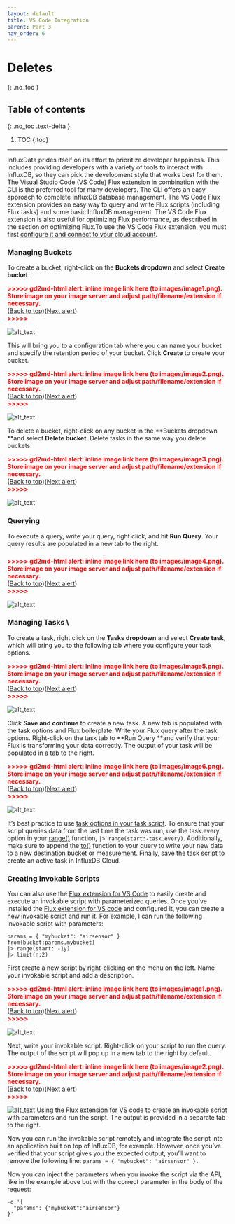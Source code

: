 ```yaml
---
layout: default
title: VS Code Integration
parent: Part 3
nav_order: 6
---
```


# Deletes
{: .no_toc }

## Table of contents
{: .no_toc .text-delta }

1. TOC
{:toc}

---

InfluxData prides itself on its effort to prioritize developer happiness. This includes providing developers with a variety of tools to interact with InfluxDB, so they can pick the development style that works best for them. The Visual Studio Code (VS Code) Flux extension in combination with the CLI is the preferred tool for many developers. The CLI offers an easy approach to complete InfluxDB database management.  The VS Code Flux extension provides an easy way to query and write Flux scripts (including Flux tasks) and some basic InfluxDB management. The VS Code Flux extension is also useful for optimizing Flux performance, as described in the section on optimizing Flux.To use the VS Code Flux extension, you must first [configure it and connect to your cloud account](https://docs.influxdata.com/influxdb/v2.0/tools/flux-vscode/#connect-to-influxdb).


### Managing Buckets

To create a bucket, right-click on the **Buckets dropdown** and select **Create bucket**. 

<p id="gdcalert1" ><span style="color: red; font-weight: bold">>>>>>  gd2md-html alert: inline image link here (to images/image1.png). Store image on your image server and adjust path/filename/extension if necessary. </span><br>(<a href="#">Back to top</a>)(<a href="#gdcalert2">Next alert</a>)<br><span style="color: red; font-weight: bold">>>>>> </span></p>


![alt_text](images/image1.png "image_tooltip")


This will bring you to a configuration tab where you can name your bucket and specify the retention period of your bucket. Click **Create** to create your bucket. 



<p id="gdcalert2" ><span style="color: red; font-weight: bold">>>>>>  gd2md-html alert: inline image link here (to images/image2.png). Store image on your image server and adjust path/filename/extension if necessary. </span><br>(<a href="#">Back to top</a>)(<a href="#gdcalert3">Next alert</a>)<br><span style="color: red; font-weight: bold">>>>>> </span></p>


![alt_text](images/image2.png "image_tooltip")


To delete a bucket, right-click on any bucket in the **Buckets dropdown **and select **Delete bucket**. Delete tasks in the same way you delete buckets. 

<p id="gdcalert3" ><span style="color: red; font-weight: bold">>>>>>  gd2md-html alert: inline image link here (to images/image3.png). Store image on your image server and adjust path/filename/extension if necessary. </span><br>(<a href="#">Back to top</a>)(<a href="#gdcalert4">Next alert</a>)<br><span style="color: red; font-weight: bold">>>>>> </span></p>


![alt_text](images/image3.png "image_tooltip")



### Querying 

To execute a query, write your query, right click, and hit **Run Query**. Your query results are populated in a new tab to the right. 


### 

<p id="gdcalert4" ><span style="color: red; font-weight: bold">>>>>>  gd2md-html alert: inline image link here (to images/image4.png). Store image on your image server and adjust path/filename/extension if necessary. </span><br>(<a href="#">Back to top</a>)(<a href="#gdcalert5">Next alert</a>)<br><span style="color: red; font-weight: bold">>>>>> </span></p>


![alt_text](images/image4.png "image_tooltip")



### Managing Tasks  \


To create a task, right click on the **Tasks dropdown** and select **Create task**, which will bring you to the following tab where you configure your task options. 

<p id="gdcalert5" ><span style="color: red; font-weight: bold">>>>>>  gd2md-html alert: inline image link here (to images/image5.png). Store image on your image server and adjust path/filename/extension if necessary. </span><br>(<a href="#">Back to top</a>)(<a href="#gdcalert6">Next alert</a>)<br><span style="color: red; font-weight: bold">>>>>> </span></p>


![alt_text](images/image5.png "image_tooltip")


Click **Save and continue** to create a new task. A new tab is populated with the task options and Flux boilerplate. Write your Flux query after the task options. Right-click on the task tab to **Run Query **and verify that your Flux is transforming your data correctly. The output of your task will be populated in a tab to the right.  



<p id="gdcalert6" ><span style="color: red; font-weight: bold">>>>>>  gd2md-html alert: inline image link here (to images/image6.png). Store image on your image server and adjust path/filename/extension if necessary. </span><br>(<a href="#">Back to top</a>)(<a href="#gdcalert7">Next alert</a>)<br><span style="color: red; font-weight: bold">>>>>> </span></p>


![alt_text](images/image6.png "image_tooltip")


It’s best practice to use [task options in your task script](https://docs.influxdata.com/influxdb/cloud/process-data/get-started/#using-task-options-in-your-flux-script). To ensure that your script  queries data from the last time the task was run, use the task.every option in your [range()](https://docs.influxdata.com/influxdb/cloud/reference/flux/stdlib/built-in/transformations/range/) function,  `|> range(start:-task.every)`. Additionally, make sure to append the [to()](https://docs.influxdata.com/influxdb/cloud/reference/flux/stdlib/built-in/outputs/to/) function to your query to write your new data [to a new destination bucket or measurement](https://docs.influxdata.com/influxdb/cloud/process-data/get-started/#define-a-destination). Finally, save the task script to create an active task in InfluxDB Cloud. 


### Creating Invokable Scripts 

You can also use the [Flux extension for VS Code](https://docs.influxdata.com/influxdb/cloud/tools/flux-vscode/) to easily create and execute an invokable script with parameterized queries. Once you’ve installed the [Flux extension for VS code](https://marketplace.visualstudio.com/items?itemName=influxdata.flux) and configured it, you can create a new invokable script and run it. For example, I can run the following invokable script with parameters:


```
params = { "mybucket": "airsensor" }
from(bucket:params.mybucket) 
|> range(start: -1y) 
|> limit(n:2)
```


First create a new script by right-clicking on the menu on the left. Name your invokable script and add a description.



<p id="gdcalert1" ><span style="color: red; font-weight: bold">>>>>>  gd2md-html alert: inline image link here (to images/image1.png). Store image on your image server and adjust path/filename/extension if necessary. </span><br>(<a href="#">Back to top</a>)(<a href="#gdcalert2">Next alert</a>)<br><span style="color: red; font-weight: bold">>>>>> </span></p>


![alt_text](images/image1.png "image_tooltip")


Next, write your invokable script. Right-click on your script to run the query. The output of the script will pop up in a new tab to the right by default.



<p id="gdcalert2" ><span style="color: red; font-weight: bold">>>>>>  gd2md-html alert: inline image link here (to images/image2.png). Store image on your image server and adjust path/filename/extension if necessary. </span><br>(<a href="#">Back to top</a>)(<a href="#gdcalert3">Next alert</a>)<br><span style="color: red; font-weight: bold">>>>>> </span></p>


![alt_text](images/image2.png "image_tooltip")
Using the Flux extension for VS code to create an invokable script with parameters and run the script. The output is provided in a separate tab to the right.

Now you can run the invokable script remotely and integrate the script into an application built on top of InfluxDB, for example. However, once you’ve verified that your script gives you the expected output, you’ll want to remove the following line: `params = { "mybucket": "airsensor" }.`

Now you can inject the parameters when you invoke the script via the API, like in the example above but with the correct parameter in the body of the request:


```
-d '{
  "params": {"mybucket":"airsensor"}
}'
